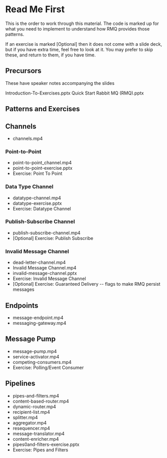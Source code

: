 # Read Me First #

This is the order to work through this material. The code is marked up for what you need to implement to understand how RMQ provides those patterns.

If an exercise is marked [Optional] then it does not come with a slide deck, but if you have extra time, feel free to look at it.  You may prefer to skip these, and return to them, if you have time.

## Precursors ##

These have speaker notes accompanying the slides

Introduction-To-Exercises.pptx 
Quick Start Rabbit MQ (RMQ).pptx

## Patterns and Exercises ##

## Channels ##
* channels.mp4

### Point-to-Point ###

* point-to-point_channel.mp4
* point-to-point-exercise.pptx
* Exercise: Point To Point

### Data Type Channel ###

* datatype-channel.mp4
* datatype-exercise.pptx
* Exercise: Datatype Channel

### Publish-Subscribe Channel ###

* publish-subscribe-channel.mp4
* [Optional] Exercise: Publish Subscribe 

### Invalid Message Channel ###

* dead-letter-channel.mp4
* Invalid Message Channel.mp4
* invalid-message-channel.pptx
* Exercise: Invalid Message Channel
* [Optional] Exercise: Guaranteed Delivery -- flags to make RMQ persist messages

## Endpoints ##

* message-endpoint.mp4
* messaging-gateway.mp4

## Message Pump ##

* message-pump.mp4
* service-activator.mp4
* competing-consumers.mp4
* Exercise: Polling/Event Consumer

## Pipelines ##

* pipes-and-filters.mp4
* content-based-router.mp4
* dynamic-router.mp4
* recipient-list.mp4
* splitter.mp4
* aggregator.mp4
* resequencer.mp4
* message-translator.mp4
* content-enricher.mp4
* pipes0and-filters-exercise.pptx
* Exercise: Pipes and Filters
